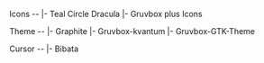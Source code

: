Icons --
        |- Teal Circle Dracula 
        |- Gruvbox plus Icons

Theme --
        |- Graphite
        |- Gruvbox-kvantum
        |- Gruvbox-GTK-Theme

Cursor --
         |- Bibata
